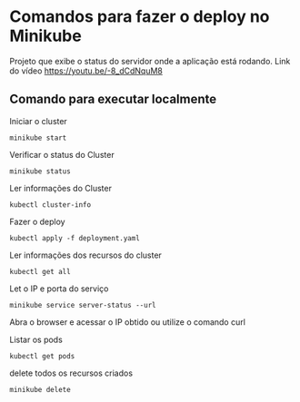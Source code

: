 # Comandos para fazer o deploy no Minikube

Projeto que exibe o status do servidor onde a aplicação está rodando. Link do vídeo https://youtu.be/-8_dCdNquM8


## Comando para executar localmente

Iniciar o cluster

    minikube start

Verificar o status do Cluster

    minikube status

Ler informações do Cluster

    kubectl cluster-info

Fazer o deploy

    kubectl apply -f deployment.yaml

Ler informações dos recursos do cluster

    kubectl get all

Let o IP e porta do serviço 

    minikube service server-status --url

Abra o browser e acessar o IP obtido ou utilize o comando curl


Listar os pods

    kubectl get pods

delete todos os recursos criados

    minikube delete
